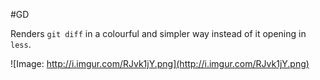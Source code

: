 #GD

Renders `git diff` in a colourful and simpler way instead of it opening in `less`.

![Image: http://i.imgur.com/RJvk1jY.png](http://i.imgur.com/RJvk1jY.png)
